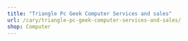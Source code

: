 ```yaml
---
title: "Triangle Pc Geek Computer Services and sales"
url: /cary/triangle-pc-geek-computer-services-and-sales/
shop: Computer
---
```

